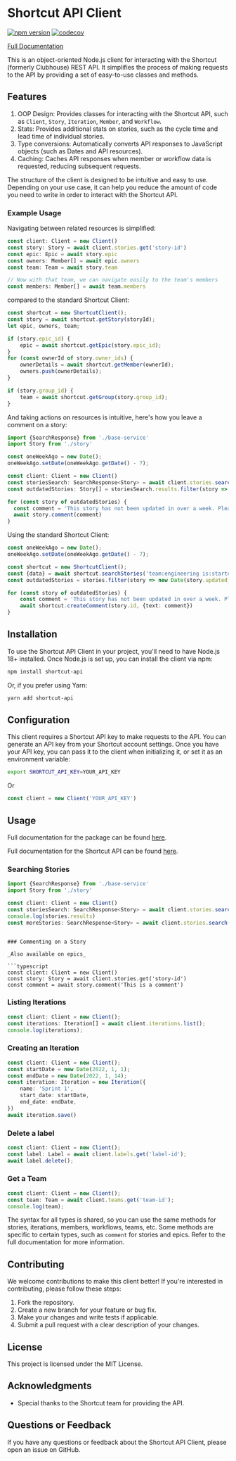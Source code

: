 # Shortcut API Client
[![npm version](https://badge.fury.io/js/shortcut-api.svg)](https://badge.fury.io/js/shortcut-api)
[![codecov](https://codecov.io/gh/JensAstrup/shortcut/graph/badge.svg?token=CteCCD1D6w)](https://codecov.io/gh/JensAstrup/shortcut)

[Full Documentation](https://jensastrup.github.io/shortcut/)

This is an object-oriented Node.js client for interacting with the Shortcut (formerly Clubhouse) REST API. 
It simplifies the process of making requests to the API by providing a set of easy-to-use classes and methods. 

## Features
1. OOP Design: Provides classes for interacting with the Shortcut API, such as `Client`, `Story`, `Iteration`, `Member`, and `Workflow`.
2. Stats: Provides additional stats on stories, such as the cycle time and lead time of individual stories.
3. Type conversions: Automatically converts API responses to JavaScript objects (such as Dates and API resources).
4. Caching: Caches API responses when member or workflow data is requested, reducing subsequent requests.

The structure of the client is designed to be intuitive and easy to use. Depending on your use case,
it can help you reduce the amount of code you need to write in order to interact with the Shortcut
API.

### Example Usage

Navigating between related resources is simplified:

```typescript
const client: Client = new Client()
const story: Story = await client.stories.get('story-id')
const epic: Epic = await story.epic
const owners: Member[] = await epic.owners
const team: Team = await story.team

// Now with that team, we can navigate easily to the team's members
const members: Member[] = await team.members
````

compared to the standard Shortcut Client:

```typescript
const shortcut = new ShortcutClient();
const story = await shortcut.getStory(storyId);
let epic, owners, team;

if (story.epic_id) {
    epic = await shortcut.getEpic(story.epic_id);
}
for (const ownerId of story.owner_ids) {
    ownerDetails = await shortcut.getMember(ownerId);
    owners.push(ownerDetails);
}

if (story.group_id) {
    team = await shortcut.getGroup(story.group_id);
}
````

And taking actions on resources is intuitive, here's how you leave a comment on a story:

```typescript
import {SearchResponse} from './base-service'
import Story from './story'

const oneWeekAgo = new Date();
oneWeekAgo.setDate(oneWeekAgo.getDate() - 7);

const client: Client = new Client()
const storiesSearch: SearchResponse<Story> = await client.stories.search('team:engineering is:started')
const outdatedStories: Story[] = storiesSearch.results.filter(story => story.updatedAt < oneWeekAgo)

for (const story of outdatedStories) {
  const comment = 'This story has not been updated in over a week. Please provide an update.'
  await story.comment(comment)
}
````

Using the standard Shortcut Client:

```typescript
const oneWeekAgo = new Date();
oneWeekAgo.setDate(oneWeekAgo.getDate() - 7);

const shortcut = new ShortcutClient();
const {data} = await shortcut.searchStories('team:engineering is:started');
const outdatedStories = stories.filter(story => new Date(story.updated_at) < oneWeekAgo)

for (const story of outdatedStories) {
    const comment = 'This story has not been updated in over a week. Please provide an update.'
    await shortcut.createComment(story.id, {text: comment})
}
````




## Installation

To use the Shortcut API Client in your project, you'll need to have Node.js 18+ installed. 
Once Node.js is set up, you can install the client via npm:

```bash
npm install shortcut-api
```

Or, if you prefer using Yarn:

```bash
yarn add shortcut-api
```

## Configuration

This client requires a Shortcut API key to make requests to the API. You can generate an API key from your Shortcut account settings. 
Once you have your API key, you can pass it to the client when initializing it, or set it as an environment variable:

```bash
export SHORTCUT_API_KEY=YOUR_API_KEY
```

Or

```javascript
const client = new Client('YOUR_API_KEY')
```

## Usage

Full documentation for the package can be found [here](https://jensastrup.github.io/shortcut/).

Full documentation for the Shortcut API can be found [here](https://shortcut.com/api/rest/v3/).

### Searching Stories

```typescript
import {SearchResponse} from './base-service'
import Story from './story'

const client: Client = new Client()
const storiesSearch: SearchResponse<Story> = await client.stories.search('team:engineering is:started')
console.log(stories.results)
const moreStories: SearchResponse<Story> = await client.stories.search('team:engineering is:started', {page: storiesSearch.next})
````
```

### Commenting on a Story

_Also available on epics_

```typescript
const client: Client = new Client()
const story: Story = await client.stories.get('story-id')
const comment = await story.comment('This is a comment')
````

### Listing Iterations

```typescript
const client: Client = new Client();
const iterations: Iteration[] = await client.iterations.list();
console.log(iterations);
```

### Creating an Iteration

```typescript
const client: Client = new Client();
const startDate = new Date(2022, 1, 1);
const endDate = new Date(2022, 1, 14);
const iteration: Iteration = new Iteration({
    name: 'Sprint 1',
    start_date: startDate,
    end_date: endDate,
})
await iteration.save()
````

### Delete a label

```typescript
const client: Client = new Client();
const label: Label = await client.labels.get('label-id');
await label.delete();
````

### Get a Team

```typescript
const client: Client = new Client();
const team: Team = await client.teams.get('team-id');
console.log(team);
````

The syntax for all types is shared, so you can use the same methods for stories, iterations,
members, workflows, teams, etc.
Some methods are specific to certain types, such as `comment` for stories and epics. Refer to the
full documentation for more information.

## Contributing

We welcome contributions to make this client better! If you're interested in contributing, please follow these steps:

1. Fork the repository.
2. Create a new branch for your feature or bug fix.
3. Make your changes and write tests if applicable.
4. Submit a pull request with a clear description of your changes.

## License

This project is licensed under the MIT License.

## Acknowledgments

- Special thanks to the Shortcut team for providing the API.

## Questions or Feedback

If you have any questions or feedback about the Shortcut API Client, please open an issue on GitHub.
```
